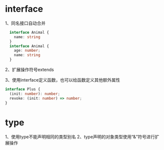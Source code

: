 # interface 
1、同名接口自动合并

```typescript
  interface Animal {
    name: string
  }
  interface Animal {
    age: number;
    name: string
  }
```

2、扩展操作符号extends

3、使用interface定义函数，也可以给函数定义其他额外属性
```typescript
interface Plus {
  (init: number): number;
  revoke: (init: number) => number;
}
```

# type
1、使用type不能声明相同的类型别名
2、type声明的对象类型使用“&”符号进行扩展操作